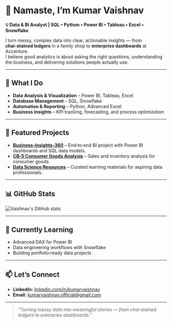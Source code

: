# 👋 Namaste, I’m Kumar Vaishnav  

**💡 Data & BI Analyst | SQL • Python • Power BI • Tableau • Excel • Snowflake**  

I turn messy, complex data into clear, actionable insights — from **chai‑stained ledgers** in a family shop to **enterprise dashboards** at Accenture.  
I believe good analytics is about asking the right questions, understanding the business, and delivering solutions people actually use.  

---

## 🚀 What I Do
- **Data Analysis & Visualization** – Power BI, Tableau, Excel
- **Database Management** – SQL, Snowflake
- **Automation & Reporting** – Python, Advanced Excel
- **Business Insights** – KPI tracking, forecasting, and process optimization

---

## 📂 Featured Projects
- [**Business‑Insights‑360**](https://github.com/Vaishnav-Official/Business-Insights-360) – End‑to‑end BI project with Power BI dashboards and SQL data models.
- [**CB‑5 Consumer Goods Analysis**](https://github.com/Vaishnav-Official/CB-5-Consumer_Goods_Analysis) – Sales and inventory analysis for consumer goods.
- [**Data Science Resources**](https://github.com/Vaishnav-Official/Data-Science-Resources) – Curated learning materials for aspiring data professionals.

---

## 📊 GitHub Stats
![Vaishnav's GitHub stats](https://github-readme-stats.vercel.app/api?username=Vaishnav-Official&show_icons=true&theme=tokyonight)

---

## 🌱 Currently Learning
- Advanced DAX for Power BI
- Data engineering workflows with Snowflake
- Building portfolio‑ready data projects

---

## 📫 Let’s Connect
- **LinkedIn:** [linkedin.com/in/kumarvaishnav](https://linkedin.com/in/kumarvaishnav)  
- **Email:** kumarvaishnav.official@gmail.com  

---

> *“Turning messy data into meaningful stories — from chai‑stained ledgers to enterprise dashboards.”*


<!--
**Vaishnav-Official/Vaishnav-Official** is a ✨ _special_ ✨ repository because its `README.md` (this file) appears on your GitHub profile.

Here are some ideas to get you started:

- 🔭 I’m currently working on ...
- 🌱 I’m currently learning ...
- 👯 I’m looking to collaborate on ...
- 🤔 I’m looking for help with ...
- 💬 Ask me about ...
- 📫 How to reach me: ...
- 😄 Pronouns: ...
- ⚡ Fun fact: ...
-->
